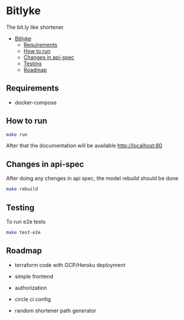 # Bitlyke

The bit.ly like shortener.

- [Bitlyke](#bitlyke)
  - [Requirements](#requirements)
  - [How to run](#how-to-run)
  - [Changes in api-spec](#changes-in-api-spec)
  - [Testing](#testing)
  - [Roadmap](#roadmap)

## Requirements

* docker-compose

## How to run

``` bash
make run
```

After that the documentation will be available <http://localhost:80>

## Changes in api-spec

After doing any chenges in api spec, the model rebuild should be done

``` bash
make rebuild
```

## Testing

To run e2e tests

``` bash
make test-e2e
```

## Roadmap

* terraform code with GCP/Heroku deployment

* simple frontend

* authorization

* circle ci config

* random shortener path generator
